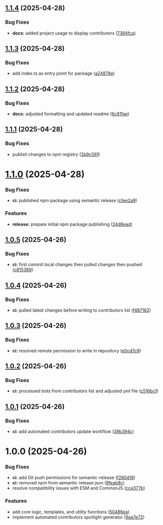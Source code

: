 ## [1.1.4](https://github.com/nyvoda/contributors-spotlight/compare/v1.1.3...v1.1.4) (2025-04-28)


### Bug Fixes

* **docs:** added project usage to display contributors ([7384fca](https://github.com/nyvoda/contributors-spotlight/commit/7384fca621004e893a62780ccb624f05371c7134))

## [1.1.3](https://github.com/nyvoda/contributors-spotlight/compare/v1.1.2...v1.1.3) (2025-04-28)


### Bug Fixes

* add index.ts as entry point for package ([a24878e](https://github.com/nyvoda/contributors-spotlight/commit/a24878e633cfe81a44959419c5198511cf9187f8))

## [1.1.2](https://github.com/nyvoda/contributors-spotlight/compare/v1.1.1...v1.1.2) (2025-04-28)


### Bug Fixes

* **docs:** adjusted formatting and updated readme ([6c81fae](https://github.com/nyvoda/contributors-spotlight/commit/6c81faecedbda410118e9d96a34986c4b2a2a9bb))

## [1.1.1](https://github.com/nyvoda/contributors-spotlight/compare/v1.1.0...v1.1.1) (2025-04-28)

### Bug Fixes

- publish changes to npm registry ([2b9c591](https://github.com/nyvoda/contributors-spotlight/commit/2b9c591cb36796eb0f0750435899633a6195b8cf))

# [1.1.0](https://github.com/nyvoda/contributors-spotlight/compare/v1.0.5...v1.1.0) (2025-04-28)

### Bug Fixes

- **ci:** published npm package using semantic release ([cfee2a9](https://github.com/nyvoda/contributors-spotlight/commit/cfee2a99c9801c064e5cc42aaf057c3aa10c6a8d))

### Features

- **release:** prepare initial npm package publishing ([24d8ead](https://github.com/nyvoda/contributors-spotlight/commit/24d8ead9d47bdf78a1a469cb8cbbfef8bd84c452))

## [1.0.5](https://github.com/Adeel91/contributors-spotlight/compare/v1.0.4...v1.0.5) (2025-04-26)

### Bug Fixes

- **ci:** first commit local changes then pulled changes then pushed ([c815389](https://github.com/Adeel91/contributors-spotlight/commit/c815389e20bf528bd45b4284cb4f75082e0cb707))

## [1.0.4](https://github.com/Adeel91/contributors-spotlight/compare/v1.0.3...v1.0.4) (2025-04-26)

### Bug Fixes

- **ci:** pulled latest changes before writing to contributors list ([f487162](https://github.com/Adeel91/contributors-spotlight/commit/f4871626f8ceac0750dfb8569ba4f17715113b6b))

## [1.0.3](https://github.com/Adeel91/contributors-spotlight/compare/v1.0.2...v1.0.3) (2025-04-26)

### Bug Fixes

- **ci:** resolved remote permission to write in repository ([e0cd7c9](https://github.com/Adeel91/contributors-spotlight/commit/e0cd7c924e250a8d73b939dc6d63e383281f21cd))

## [1.0.2](https://github.com/Adeel91/contributors-spotlight/compare/v1.0.1...v1.0.2) (2025-04-26)

### Bug Fixes

- **ci:** processed bots from contributors list and adjusted yml file ([c516bc1](https://github.com/Adeel91/contributors-spotlight/commit/c516bc17fec92ccc97773e885878e442cee0796e))

## [1.0.1](https://github.com/Adeel91/contributors-spotlight/compare/v1.0.0...v1.0.1) (2025-04-26)

### Bug Fixes

- **ci:** add automated contributors update workflow ([39b394c](https://github.com/Adeel91/contributors-spotlight/commit/39b394c463d8e6eb7149abe97841bd457290a8bd))

# 1.0.0 (2025-04-26)

### Bug Fixes

- **ci:** add Git push permissions for semantic-release ([f280d18](https://github.com/Adeel91/contributors-spotlight/commit/f280d1804da1f70b9228a9458060f139f4101714))
- **ci:** removed npm from semantic release json ([9feab8c](https://github.com/Adeel91/contributors-spotlight/commit/9feab8c0f257042148ac0628cc755bd5e23cc15a))
- resolve compatibility issues with ESM and CommonJS ([cce377b](https://github.com/Adeel91/contributors-spotlight/commit/cce377be1e0628b4b6f820e625273c3c559e2211))

### Features

- add core logic, templates, and utility functions ([50486ea](https://github.com/Adeel91/contributors-spotlight/commit/50486eab92e63e4b76f7e16b24cb4d6315ac6038))
- implement automated contributors spotlight generator ([9aa7e72](https://github.com/Adeel91/contributors-spotlight/commit/9aa7e72feb31e585306e031886a6160b222e4f0a))
